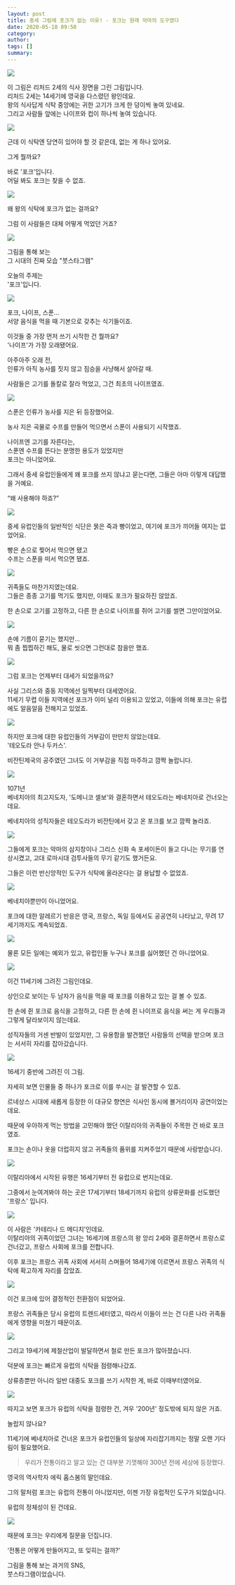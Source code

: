```yaml
---
layout: post
title: 중세 그림에 포크가 없는 이유! - 포크는 원래 악마의 도구였다
date: 2020-05-18 09:50
category: 
author: 
tags: []
summary: 
---
```



![](https://img1.daumcdn.net/thumb/R720x0/?fname=https%3A%2F%2Ft1.daumcdn.net%2Fliveboard%2Fcultureart4u%2F7f10efc91caf4083b75ead4c3e914c3c.png)

이 그림은 리처드 2세의 식사 장면을 그린 그림입니다.  
리처드 2세는 14세기에 영국을 다스렸던 왕인데요.  
왕의 식사답게 식탁 중앙에는 귀한 고기가 크게 한 덩이씩 놓여 있네요.  
그리고 사람들 앞에는 나이프와 컵이 하나씩 놓여 있습니다.  

![](https://img1.daumcdn.net/thumb/R720x0/?fname=https%3A%2F%2Ft1.daumcdn.net%2Fliveboard%2Fcultureart4u%2F6de633b866ac40ca9865dd35293c4556.png)

근데 이 식탁엔 당연히 있어야 할 것 같은데, 없는 게 하나 있어요.  
  
그게 뭘까요?  
  
바로 '포크'입니다.  
어딜 봐도 포크는 찾을 수 없죠.  

![](https://img1.daumcdn.net/thumb/R720x0/?fname=https%3A%2F%2Ft1.daumcdn.net%2Fliveboard%2Fcultureart4u%2F5ff19d54b39d46ce8807b6d1952dcf9a.png)

왜 왕의 식탁에 포크가 없는 걸까요?  
  
그럼 이 사람들은 대체 어떻게 먹었던 거죠?  

![](https://img1.daumcdn.net/thumb/R720x0/?fname=https%3A%2F%2Ft1.daumcdn.net%2Fliveboard%2Fcultureart4u%2F2291eba1d2f948108930d9f34e9ea7f1.png)

그림을 통해 보는  
그 시대의 진짜 모습 "붓스타그램"  
  
오늘의 주제는  
'포크'입니다.  

![](https://img1.daumcdn.net/thumb/R720x0/?fname=https%3A%2F%2Ft1.daumcdn.net%2Fliveboard%2Fcultureart4u%2F0f59fbc806264c1f9bad20fa552dfad8.png)

포크, 나이프, 스푼…  
서양 음식을 먹을 때 기본으로 갖추는 식기들이죠.  
  
이것들 중 가장 먼저 쓰기 시작한 건 뭘까요?  
'나이프'가 가장 오래됐어요.  
  
아주아주 오래 전,  
인류가 아직 농사를 짓지 않고 짐승을 사냥해서 살아갈 때.  
  
사람들은 고기를 돌칼로 잘라 먹었고, 그건 최초의 나이프였죠.  

![](https://img1.daumcdn.net/thumb/R720x0/?fname=https%3A%2F%2Ft1.daumcdn.net%2Fliveboard%2Fcultureart4u%2Fad968decfa884bee98384f608880b11a.png)

스푼은 인류가 농사를 지은 뒤 등장했어요.  
  
농사 지은 곡물로 수프를 만들어 먹으면서 스푼이 사용되기 시작했죠.  
  
나이프엔 고기를 자른다는,  
스푼엔 수프를 뜬다는 분명한 용도가 있었지만  
포크는 아니었어요.  
  
그래서 중세 유럽인들에게 왜 포크를 쓰지 않냐고 묻는다면, 그들은 아마 이렇게 대답했을 거예요.  
  
“왜 사용해야 하죠?”  

![](https://img1.daumcdn.net/thumb/R720x0/?fname=https%3A%2F%2Ft1.daumcdn.net%2Fliveboard%2Fcultureart4u%2F8b6d5a0466fe4e16955b65aecd0c1031.png)

중세 유럽인들의 일반적인 식단은 묽은 죽과 빵이었고, 여기에 포크가 끼어들 여지는 없었어요.  
  
빵은 손으로 찢어서 먹으면 됐고  
수프는 스푼을 떠서 먹으면 됐죠.  

![](https://img1.daumcdn.net/thumb/R720x0/?fname=https%3A%2F%2Ft1.daumcdn.net%2Fliveboard%2Fcultureart4u%2F2dfad824af91468d86849c54df8f6943.png)

귀족들도 마찬가지였는데요.  
그들은 종종 고기를 먹기도 했지만, 이때도 포크가 필요하진 않았죠.  
  
한 손으로 고기를 고정하고, 다른 한 손으로 나이프를 쥐어 고기를 썰면 그만이었어요.  

![](https://img1.daumcdn.net/thumb/R720x0/?fname=https%3A%2F%2Ft1.daumcdn.net%2Fliveboard%2Fcultureart4u%2F8a55f29be3474e7dae57c9d4577972c6.png)

손에 기름이 묻기는 했지만...  
뭐 좀 찝찝하긴 해도, 물로 씻으면 그런대로 참을만 했죠.  

![](https://img1.daumcdn.net/thumb/R720x0/?fname=https%3A%2F%2Ft1.daumcdn.net%2Fliveboard%2Fcultureart4u%2F5a920885060a4895a725a2bd6a37937f.png)

그럼 포크는 언제부터 대세가 되었을까요?  
  
사실 그리스와 중동 지역에선 일찍부터 대세였어요.  
11세기 무렵 이들 지역에선 포크가 이미 널리 이용되고 있었고, 이들에 의해 포크는 유럽에도 알음알음 전해지고 있었죠.  

![](https://img1.daumcdn.net/thumb/R720x0/?fname=https%3A%2F%2Ft1.daumcdn.net%2Fliveboard%2Fcultureart4u%2F99750256e04841a0a4a6a4c641c8d7a8.png)

하지만 포크에 대한 유럽인들의 거부감이 만만치 않았는데요.  
'테오도라 안나 두카스'.  
  
비잔틴제국의 공주였던 그녀도 이 거부감을 직접 마주하고 깜짝 놀랍니다.  

![](https://img1.daumcdn.net/thumb/R720x0/?fname=https%3A%2F%2Ft1.daumcdn.net%2Fliveboard%2Fcultureart4u%2Fb51340f874a149df9ea20118131ffed3.png)

1071년  
베네치아의 최고지도자, '도메니코 셀보'와 결혼하면서 테오도라는 베네치아로 건너오는데요.  
  
베네치아의 성직자들은 테오도라가 비잔틴에서 갖고 온 포크를 보고 깜짝 놀라죠.  

![](https://img1.daumcdn.net/thumb/R720x0/?fname=https%3A%2F%2Ft1.daumcdn.net%2Fliveboard%2Fcultureart4u%2Fa0e7fdc0d3734ab1b52de6966f6122ca.png)

그들에게 포크는 악마의 삼지창이나 그리스 신화 속 포세이돈이 들고 다니는 무기를 연상시켰고, 고대 로마시대 검투사들의 무기 같기도 했거든요.  
  
그들은 이런 반신앙적인 도구가 식탁에 올라온다는 걸 용납할 수 없었죠.  

![](https://img1.daumcdn.net/thumb/R720x0/?fname=https%3A%2F%2Ft1.daumcdn.net%2Fliveboard%2Fcultureart4u%2F4e1ce6ee843b4b70a108c266d6e42552.png)

베네치아뿐만이 아니었어요.  
  
포크에 대한 알레르기 반응은 영국, 프랑스, 독일 등에서도 공공연히 나타났고, 무려 17세기까지도 계속되었죠.  

![](https://img1.daumcdn.net/thumb/R720x0/?fname=https%3A%2F%2Ft1.daumcdn.net%2Fliveboard%2Fcultureart4u%2Feb69ccaed2aa4be1862b05f4b129bce9.png)

물론 모든 일에는 예외가 있고, 유럽인들 누구나 포크를 싫어했던 건 아니었어요.  

![](https://img1.daumcdn.net/thumb/R720x0/?fname=https%3A%2F%2Ft1.daumcdn.net%2Fliveboard%2Fcultureart4u%2F7ac08558263346feaf5bef309975dd94.png)

이건 11세기에 그려진 그림인데요.  
  
상인으로 보이는 두 남자가 음식을 먹을 때 포크를 이용하고 있는 걸 볼 수 있죠.  
  
한 손에 쥔 포크로 음식을 고정하고, 다른 한 손에 쥔 나이프로 음식을 써는 게 우리들과 그렇게 달라보이지 않는데요.  
  
성직자들의 거센 반발이 있었지만, 그 유용함을 발견했던 사람들의 선택을 받으며 포크는 서서히 자리를 잡아갔습니다.  

![](https://img1.daumcdn.net/thumb/R720x0/?fname=https%3A%2F%2Ft1.daumcdn.net%2Fliveboard%2Fcultureart4u%2F0a8bb1bfe8b7457ba83d68d64a6a5aa7.png)

16세기 중반에 그려진 이 그림.  
  
자세히 보면 인물들 중 하나가 포크로 이를 쑤시는 걸 발견할 수 있죠.  
  
르네상스 시대에 새롭게 등장한 이 대규모 향연은 식사인 동시에 볼거리이자 공연이었는데요.  
  
때문에 우아하게 먹는 방법을 고민해야 했던 이탈리아의 귀족들이 주목한 건 바로 포크였죠.  
  
포크는 손이나 옷을 더럽히지 않고 귀족들의 품위를 지켜주었기 때문에 사랑받습니다.  

![](https://img1.daumcdn.net/thumb/R720x0/?fname=https%3A%2F%2Ft1.daumcdn.net%2Fliveboard%2Fcultureart4u%2F91a36d6a87d94ec4bd7c13c851a63b09.png)

이탈리아에서 시작된 유행은 16세기부터 전 유럽으로 번지는데요.  
  
그중에서 눈여겨봐야 하는 곳은 17세기부터 18세기까지 유럽의 상류문화를 선도했던 '프랑스' 입니다.  

![](https://img1.daumcdn.net/thumb/R720x0/?fname=https%3A%2F%2Ft1.daumcdn.net%2Fliveboard%2Fcultureart4u%2F2227b06fd5f8487485bc7593142fda24.png)

이 사람은 '카테리나 드 메디치'인데요.  
이탈리아의 귀족이었던 그녀는 16세기에 프랑스의 왕 앙리 2세와 결혼하면서 프랑스로 건너갔고, 프랑스 사회에 포크를 전합니다.  
  
이후 포크는 프랑스 귀족 사회에 서서히 스며들어 18세기에 이르면서 프랑스 귀족의 식탁에 확고하게 자리를 잡았죠.  

![](https://img1.daumcdn.net/thumb/R720x0/?fname=https%3A%2F%2Ft1.daumcdn.net%2Fliveboard%2Fcultureart4u%2Fd3b9517362124263807c0c5463fd8973.png)

이건 포크에 있어 결정적인 전환점이 되었어요.  
  
프랑스 귀족들은 당시 유럽의 트렌드세터였고, 따라서 이들이 쓰는 건 다른 나라 귀족들에게 영향을 미쳤기 때문이죠.  

![](https://img1.daumcdn.net/thumb/R720x0/?fname=https%3A%2F%2Ft1.daumcdn.net%2Fliveboard%2Fcultureart4u%2Fb51340f874a149df9ea20118131ffed3.png)

그리고 19세기에 제철산업이 발달하면서 철로 만든 포크가 많아졌습니다.  
  
덕분에 포크는 빠르게 유럽의 식탁을 점령해나갔죠.  
  
상류층뿐만 아니라 일반 대중도 포크를 쓰기 시작한 게, 바로 이때부터였어요.  

![](https://img1.daumcdn.net/thumb/R720x0/?fname=https%3A%2F%2Ft1.daumcdn.net%2Fliveboard%2Fcultureart4u%2F494e7d5393d34976a7d7f81502e8cb17.png)

따지고 보면 포크가 유럽의 식탁을 점령한 건, 겨우 '200년' 정도밖에 되지 않은 거죠.  
  
놀랍지 않나요?  
  
11세기에 베네치아로 건너온 포크가 유럽인들의 일상에 자리잡기까지는 정말 오랜 기다림이 필요했어요.  

> 우리가 전통이라고 알고 있는 건 대부분 기껏해야 300년 전에 세상에 등장했다.  

  

영국의 역사학자 에릭 홉스봄의 말인데요.

  

그의 말처럼 포크는 유럽의 전통이 아니었지만, 이젠 가장 유럽적인 도구가 되었습니다.

  

유럽의 정체성이 된 건데요.

![](https://img1.daumcdn.net/thumb/R720x0/?fname=https%3A%2F%2Ft1.daumcdn.net%2Fliveboard%2Fcultureart4u%2F0f59fbc806264c1f9bad20fa552dfad8.png)

때문에 포크는 우리에게 질문을 던집니다.  
  
‘전통은 어떻게 만들어지고, 또 잊히는 걸까?’  
  
그림을 통해 보는 과거의 SNS,  
붓스타그램이었습니다.
